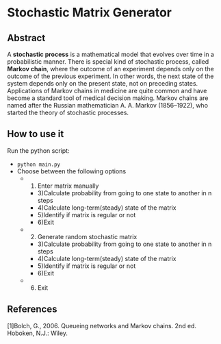 # Stochastic Matrix Generator
## Abstract
A <b>stochastic process</b> is a mathematical model that evolves over time in a probabilistic manner. There is special kind of stochastic process, called <b>Markov chain</b>, where the outcome of an experiment depends only on the outcome of the previous experiment. In other words, the next state of the system depends only on the present state, not on preceding states. Applications of Markov chains in medicine are quite common and have become a standard tool of medical decision making. Markov chains are named after the Russian mathematician A. A. Markov (1856–1922), who started the theory of stochastic processes.
## How to use it
Run the python script:
- `python main.py`
- Choose between the following options
  - 1) Enter matrix manually
    - 3)Calculate probability from going to one state to another in n steps
    - 4)Calculate long-term(steady) state of the matrix
    - 5)Identify if matrix is regular or not
    - 6)Exit
  - 2) Generate random stochastic matrix
    - 3)Calculate probability from going to one state to another in n steps
    - 4)Calculate long-term(steady) state of the matrix
    - 5)Identify if matrix is regular or not
    - 6)Exit
  - 6) Exit

## References
[1]Bolch, G., 2006. Queueing networks and Markov chains. 2nd ed. Hoboken, N.J.: Wiley.

